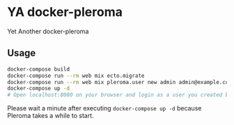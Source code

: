 # YA docker-pleroma

Yet Another docker-pleroma

## Usage

``` sh
docker-compose build
docker-compose run --rm web mix ecto.migrate
docker-compose run --rm web mix pleroma.user new admin admin@example.com --password password --admin
docker-compose up -d
# Open localhost:8080 on your browser and login as a user you created by a command above
```

Please wait a minute after executing `docker-compose up -d` because Pleroma takes a while to start.
